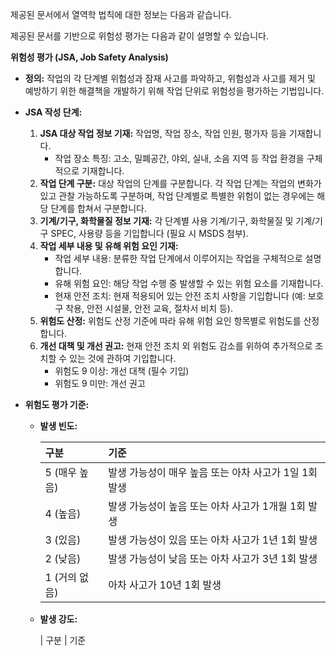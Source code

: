 제공된 문서에서 열역학 법칙에 대한 정보는 다음과 같습니다.

제공된 문서를 기반으로 위험성 평가는 다음과 같이 설명할 수 있습니다.

**위험성 평가 (JSA, Job Safety Analysis)**

*   **정의:** 작업의 각 단계별 위험성과 잠재 사고를 파악하고, 위험성과 사고를 제거 및 예방하기 위한 해결책을 개발하기 위해 작업 단위로 위험성을 평가하는 기법입니다.

*   **JSA 작성 단계:**

    1.  **JSA 대상 작업 정보 기재:** 작업명, 작업 장소, 작업 인원, 평가자 등을 기재합니다.
        *   작업 장소 특징: 고소, 밀폐공간, 야외, 실내, 소음 지역 등 작업 환경을 구체적으로 기재합니다.
    2.  **작업 단계 구분:** 대상 작업의 단계를 구분합니다. 각 작업 단계는 작업의 변화가 있고 관찰 가능하도록 구분하며, 작업 단계별로 특별한 위험이 없는 경우에는 해당 단계를 합쳐서 구분합니다.
    3.  **기계/기구, 화학물질 정보 기재:** 각 단계별 사용 기계/기구, 화학물질 및 기계/기구 SPEC, 사용량 등을 기입합니다 (필요 시 MSDS 첨부).
    4.  **작업 세부 내용 및 유해 위험 요인 기재:**
        *   작업 세부 내용: 분류한 작업 단계에서 이루어지는 작업을 구체적으로 설명합니다.
        *   유해 위험 요인: 해당 작업 수행 중 발생할 수 있는 위험 요소를 기재합니다.
        *   현재 안전 조치: 현재 적용되어 있는 안전 조치 사항을 기입합니다 (예: 보호구 착용, 안전 시설물, 안전 교육, 절차서 비치 등).
    5.  **위험도 산정:** 위험도 산정 기준에 따라 유해 위험 요인 항목별로 위험도를 산정합니다.
    6.  **개선 대책 및 개선 권고:** 현재 안전 조치 외 위험도 감소를 위하여 추가적으로 조치할 수 있는 것에 관하여 기입합니다.
        *   위험도 9 이상: 개선 대책 (필수 기입)
        *   위험도 9 미만: 개선 권고

*   **위험도 평가 기준:**

    *   **발생 빈도:**

        | 구분             | 기준                                       |
        | :--------------- | :----------------------------------------- |
        | 5 (매우 높음)    | 발생 가능성이 매우 높음 또는 아차 사고가 1일 1회 발생 |
        | 4 (높음)         | 발생 가능성이 높음 또는 아차 사고가 1개월 1회 발생   |
        | 3 (있음)         | 발생 가능성이 있음 또는 아차 사고가 1년 1회 발생     |
        | 2 (낮음)         | 발생 가능성이 낮음 또는 아차 사고가 3년 1회 발생     |
        | 1 (거의 없음) | 아차 사고가 10년 1회 발생                      |
    *   **발생 강도:**

        | 구분       | 기준